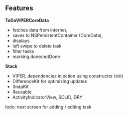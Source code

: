 ## Features

**ToDoVIPERCoreData** 
- fetches data from internet,
- saves to NSPersistentContainer (CoreData),
- displays
- left swipe to delete task
- filter tasks
- marking done/notDone

**Stack**
- VIPER, dependencies injection using constructor (init)
- DifferenceKit for optimizing updates
- SnapKit
- Reusable
- ActivityIndicatorView, SOLID, DRY

todo: next screen for adding / editing task 

